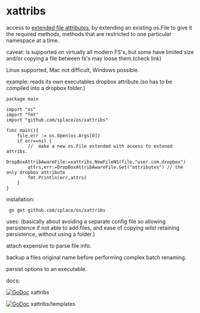 # xattribs 
access to [extended file attributes](https://en.wikipedia.org/wiki/Extended_file_attributes), by extending an existing os.File to give it the required methods, methods that are restricted to one particular namespace at a time.

caveat: is supported on virtually all modern FS's, but some have limited size and/or copying a file between fs's may loose them.(check link)

Linux supported, Mac not difficult, Windows possible.

example: reads its own executables dropbox attribute.(so has to be compiled into a dropbox folder.)

	package main

	import "os"
	import "fmt"
	import "github.com/splace/os/xattribs"

	func main(){
		file,err := os.Open(os.Args[0])
		if err==nil {
			//  make a new os.File extended with access to extened attribs.
			DropBoxAttribAwareFile:=xattribs.NewFileNS(file,"user.com.dropbox")
			attrs,err:=DropBoxAttribAwareFile.Get("attributes") // the only dropbox attribute
			fmt.Println(err,attrs)
		}
	}

installation:

     go get github.com/splace/os/xattribs

uses: (basically about avoiding a separate config file so allowing persistence if not able to add files, and ease of copying wilst retaining persistence, without using a folder.)

attach expensive to parse file info.

backup a files original name before performing complex batch renaming.

persist options to an executable.  
 
docs: 
     
[![GoDoc](https://godoc.org/github.com/splace/os/xattribs?status.svg)](https://godoc.org/github.com/splace/os/xattribs)  xattribs 

[![GoDoc](https://godoc.org/github.com/splace/os/xattribs/templates?status.svg)](https://godoc.org/github.com/splace/os/xattribs/templates)  xattribs/templates

